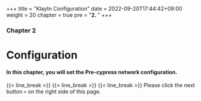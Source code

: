 +++
title = "Klaytn Configuration"
date = 2022-09-20T17:44:42+09:00
weight = 20
chapter = true
pre = "<b>2. </b>"
+++

### Chapter 2

# Configuration

#### In this chapter, you will set the Pre-cypress network configuration.

{{< line_break >}}
{{< line_break >}}
{{< line_break >}}
Please click the next button ```>``` on the right side of this page.
